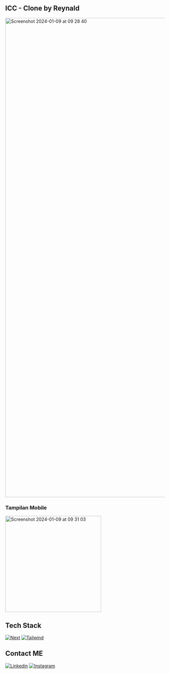 
## ICC - Clone by Reynald

<img width="1511" alt="Screenshot 2024-01-09 at 09 28 40" src="https://github.com/rnlfzi/ICC/assets/112072921/c03fdb40-de48-4705-a9db-e28ad4ef6994">

### Tampilan Mobile
<img width="303" alt="Screenshot 2024-01-09 at 09 31 03" src="https://github.com/rnlfzi/ICC/assets/112072921/64f7f8e7-e97b-4a99-94a0-cf83fd353010">

## Tech Stack
[![Next][Next.js]][Next-url]
[![Tailwind][Tailwind]][Tailwind-url]

## Contact ME
[![Linkedin][Linkedin]][Linkedin-url]
[![Instagram][Instagram]][Ig-url]

[Next.js]: https://img.shields.io/badge/next.js-000000?style=for-the-badge&logo=nextdotjs&logoColor=white
[Next-url]: https://nextjs.org/
[Tailwind]: https://img.shields.io/badge/tailwind%20css-1c3258?style=for-the-badge&logo=tailwindcss
[Tailwind-url]: https://tailwindcss.com/
[Instagram]: https://img.shields.io/badge/instagram-%ff5851db.svg?color=C13584&style=for-the-badge&logo=instagram&logoColor=white
[Ig-url]: https://www.instagram.com/rnl________/
[Linkedin]: https://img.shields.io/badge/linkedin-%2300acee.svg?color=405DE6&style=for-the-badge&logo=linkedin&logoColor=white
[Linkedin-url]: https://www.linkedin.com/in/reynald-faidzilah-ahmad/
